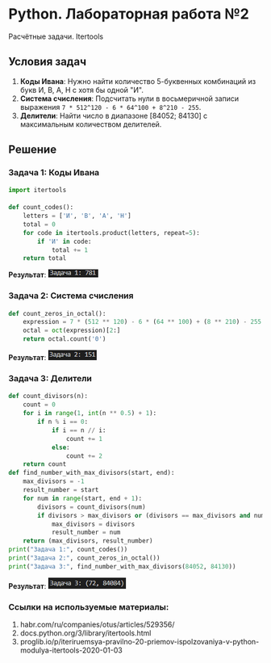 # Python. Лабораторная работа №2
Расчётные задачи. Itertools

##  Условия задач
1. **Коды Ивана**: Нужно найти количество 5-буквенных комбинаций из букв И, В, А, Н с хотя бы одной "И".
2. **Система счисления**: Подсчитать нули в восьмеричной записи выражения `7 * 512^120 - 6 * 64^100 + 8^210 - 255`.
3. **Делители**: Найти число в диапазоне [84052; 84130] с максимальным количеством делителей.

##  Решение
### Задача 1: Коды Ивана
```python
import itertools

def count_codes():
    letters = ['И', 'В', 'А', 'Н']
    total = 0
    for code in itertools.product(letters, repeat=5):
        if 'И' in code:
            total += 1
    return total
```
**Результат**: ![alt text](image.png)

### Задача 2: Система счисления
```python
def count_zeros_in_octal():
    expression = 7 * (512 ** 120) - 6 * (64 ** 100) + (8 ** 210) - 255
    octal = oct(expression)[2:]
    return octal.count('0')
```
**Результат**: ![alt text](image-1.png)

### Задача 3: Делители
```python
def count_divisors(n):
    count = 0
    for i in range(1, int(n ** 0.5) + 1):
        if n % i == 0:
            if i == n // i:
                count += 1
            else:
                count += 2
    return count
def find_number_with_max_divisors(start, end):
    max_divisors = -1
    result_number = start
    for num in range(start, end + 1):
        divisors = count_divisors(num)
        if divisors > max_divisors or (divisors == max_divisors and num < result_number):
            max_divisors = divisors
            result_number = num
    return (max_divisors, result_number)
print("Задача 1:", count_codes())
print("Задача 2:", count_zeros_in_octal())
print("Задача 3:", find_number_with_max_divisors(84052, 84130))
```
**Результат**: ![alt text](image-2.png)

### Ссылки на используемые материалы:
1. habr.com/ru/companies/otus/articles/529356/
2. docs.python.org/3/library/itertools.html
3. proglib.io/p/iteriruemsya-pravilno-20-priemov-ispolzovaniya-v-python-modulya-itertools-2020-01-03